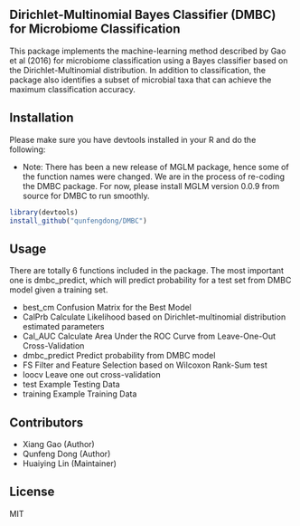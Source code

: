 Dirichlet-Multinomial Bayes Classifier (DMBC) for Microbiome Classification
---------------------------------------------------------------------------
This package implements the machine-learning method described by Gao et al (2016) for microbiome classification using a Bayes classifier based on the Dirichlet-Multinomial distribution.  In addition to classification, the package also identifies a subset of microbial taxa that can achieve the maximum classification accuracy.

## Installation

Please make sure you have devtools installed in your R and do the following:

* Note: There has been a new release of MGLM package, hence some of the function names were changed. We are in the process of re-coding the DMBC package. For now, please install MGLM version 0.0.9 from source for DMBC to run smoothly.

```R
library(devtools)
install_github("qunfengdong/DMBC")
```

## Usage

There are totally 6 functions included in the package. The most important one is dmbc_predict, which will predict probability for a test set from DMBC model given a training set.

* best_cm	Confusion Matrix for the Best Model
* CalPrb	Calculate Likelihood based on Dirichlet-multinomial distribution estimated parameters
* Cal_AUC	Calculate Area Under the ROC Curve from Leave-One-Out Cross-Validation
* dmbc_predict	Predict probability from DMBC model
* FS	Filter and Feature Selection based on Wilcoxon Rank-Sum test
* loocv	Leave one out cross-validation
* test	Example Testing Data
* training	Example Training Data

## Contributors

* Xiang Gao (Author)
* Qunfeng Dong (Author)
* Huaiying Lin (Maintainer)

## License

MIT
